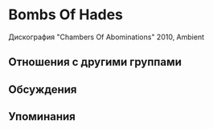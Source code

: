 # Bombs Of Hades

Дискография
"Chambers Of Abominations" 2010, Ambient

## Отношения с другими группами


## Обсуждения


## Упоминания

